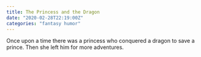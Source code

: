 ```yaml
---
title: The Princess and the Dragon
date: "2020-02-28T22:19:00Z"
categories: "fantasy humor"
---
```


Once upon a time there was a princess who conquered a dragon to save a prince. Then she left him for more adventures.
